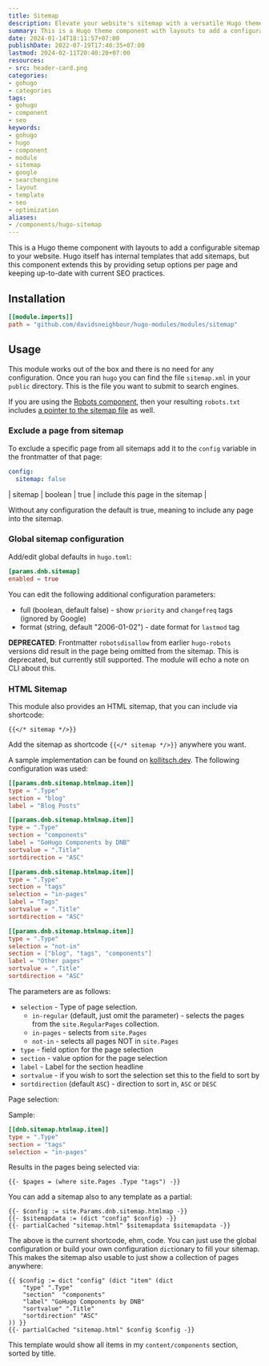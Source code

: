 ```yaml
---
title: Sitemap
description: Elevate your website's sitemap with a versatile Hugo theme component. Customizable setup options per page. Discover more!
summary: This is a Hugo theme component with layouts to add a configurable sitemap to your website. Hugo itself has internal templates that add sitemaps, but this component extends this by providing setup options per page and keeping up-to-date with current SEO practices.
date: 2024-01-14T18:11:57+07:00
publishDate: 2022-07-19T17:40:35+07:00
lastmod: 2024-02-11T20:40:20+07:00
resources:
- src: header-card.png
categories:
- gohugo
- categories
tags:
- gohugo
- component
- seo
keywords:
- gohugo
- hugo
- component
- module
- sitemap
- google
- searchengine
- layout
- template
- seo
- optimization
aliases:
- /components/hugo-sitemap
---
```


This is a Hugo theme component with layouts to add a configurable sitemap to your website. Hugo itself has internal templates that add sitemaps, but this component extends this by providing setup options per page and keeping up-to-date with current SEO practices.

## Installation

```toml
[[module.imports]]
path = "github.com/davidsneighbour/hugo-modules/modules/sitemap"
```

## Usage

This module works out of the box and there is no need for any configuration. Once you ran `hugo` you can find the file `sitemap.xml` in your `public` directory. This is the file you want to submit to search engines.

If you are using the [Robots component](https://kollitsch.dev/gohugo/robots/), then your resulting `robots.txt` includes [a pointer to the sitemap file](https://developers.google.com/search/docs/crawling-indexing/sitemaps/build-sitemap?hl=en#addsitemap) as well.

### Exclude a page from sitemap

To exclude a specific page from all sitemaps add it to the `config` variable in the frontmatter of that page:

```yaml
config:
  sitemap: false
```

| sitemap | boolean | true | include this page in the sitemap |

Without any configuration the default is true, meaning to include any page into the sitemap.

### Global sitemap configuration

Add/edit global defaults in `hugo.toml`:

```toml
[params.dnb.sitemap]
enabled = true
```

You can edit the following additional configuration parameters:

* full (boolean, default false) - show `priority` and `changefreq` tags (ignored by Google)
* format (string, default "2006-01-02") - date format for `lastmod` tag

**DEPRECATED**: Frontmatter `robotsdisallow` from earlier `hugo-robots` versions did result in the page being omitted from the sitemap. This is deprecated, but currently still supported. The module will echo a note on CLI about this.

### HTML Sitemap

This module also provides an HTML sitemap, that you can include via shortcode:

```go-html-template
{{</* sitemap */>}}
```

Add the sitemap as shortcode `{{</* sitemap */>}}` anywhere you want.

A sample implementation can be found on [kollitsch.dev](https://kollitsch.dev/sitemap/). The following configuration was used:

```toml
[[params.dnb.sitemap.htmlmap.item]]
type = ".Type"
section = "blog"
label = "Blog Posts"

[[params.dnb.sitemap.htmlmap.item]]
type = ".Type"
section = "components"
label = "GoHugo Components by DNB"
sortvalue = ".Title"
sortdirection = "ASC"

[[params.dnb.sitemap.htmlmap.item]]
type = ".Type"
section = "tags"
selection = "in-pages"
label = "Tags"
sortvalue = ".Title"
sortdirection = "ASC"

[[params.dnb.sitemap.htmlmap.item]]
type = ".Type"
selection = "not-in"
section = ["blog", "tags", "components"]
label = "Other pages"
sortvalue = ".Title"
sortdirection = "ASC"
```

The parameters are as follows:

* `selection` - Type of page selection.
  * `in-regular` (default, just omit the parameter) - selects the pages from the `site.RegularPages` collection.
  * `in-pages` - selects from `site.Pages`
  * `not-in` - selects all pages NOT in `site.Pages`
* `type` - field option for the page selection
* `section` - value option for the page selection
* `label` - Label for the section headline
* `sortvalue` - if you wish to sort the selection set this to the field to sort by
* `sortdirection` (default `ASC`) - direction to sort in, `ASC` or `DESC`

Page selection:

Sample:

```toml
[[dnb.sitemap.htmlmap.item]]
type = ".Type"
section = "tags"
selection = "in-pages"
```

Results in the pages being selected via:

```go-html-template
{{- $pages = (where site.Pages .Type "tags") -}}
```

You can add a sitemap also to any template as a partial:

```go-html-template
{{- $config := site.Params.dnb.sitemap.htmlmap -}}
{{- $sitemapdata := (dict "config" $config) -}}
{{- partialCached "sitemap.html" $sitemapdata $sitemapdata -}}
```

The above is the current shortcode, ehm, code. You can just use the global configuration or build your own configuration `dict`ionary to fill your sitemap. This makes the sitemap also usable to just show a collection of pages anywhere:

```go-html-template
{{ $config := dict "config" (dict "item" (dict
    "type" ".Type"
    "section"  "components"
    "label" "GoHugo Components by DNB"
    "sortvalue" ".Title"
    "sortdirection" "ASC"
)) }}
{{- partialCached "sitemap.html" $config $config -}}
```

This template would show all items in my `content/components` section, sorted by title.
